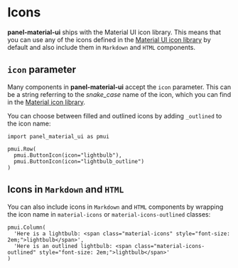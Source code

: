 # Icons

**panel-material-ui** ships with the Material UI icon library. This means that you can use any of the icons defined in the [Material UI icon library](https://mui.com/material-ui/material-icons/) by default and also include them in `Markdown` and `HTML` components.

## `icon` parameter

Many components in **panel-material-ui** accept the `icon` parameter. This can be a string referring to the *snake_case* name of the icon, which you can find in the [Material icon library](https://fonts.google.com/icons?icon.set=Material+Icons).

You can choose between filled and outlined icons by adding `_outlined` to the icon name:

```{pyodide}
import panel_material_ui as pmui

pmui.Row(
  pmui.ButtonIcon(icon="lightbulb"),
  pmui.ButtonIcon(icon="lightbulb_outline")
)
```

## Icons in `Markdown` and `HTML`

You can also include icons in `Markdown` and `HTML` components by wrapping the icon name in `material-icons` or `material-icons-outlined` classes:

```{pyodide}
pmui.Column(
  'Here is a lightbulb: <span class="material-icons" style="font-size: 2em;">lightbulb</span>',
  'Here is an outlined lightbulb: <span class="material-icons-outlined" style="font-size: 2em;">lightbulb</span>'
)
```

